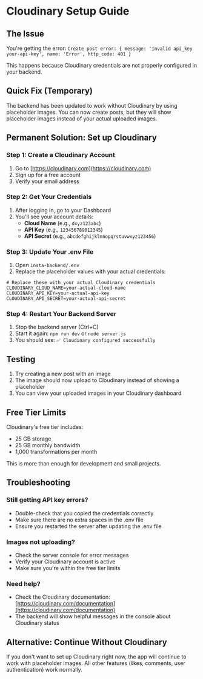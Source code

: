 # Cloudinary Setup Guide

## The Issue
You're getting the error: `Create post error: { message: 'Invalid api_key your-api-key', name: 'Error', http_code: 401 }`

This happens because Cloudinary credentials are not properly configured in your backend.

## Quick Fix (Temporary)
The backend has been updated to work without Cloudinary by using placeholder images. You can now create posts, but they will show placeholder images instead of your actual uploaded images.

## Permanent Solution: Set up Cloudinary

### Step 1: Create a Cloudinary Account
1. Go to [https://cloudinary.com](https://cloudinary.com)
2. Sign up for a free account
3. Verify your email address

### Step 2: Get Your Credentials
1. After logging in, go to your Dashboard
2. You'll see your account details:
   - **Cloud Name** (e.g., `dxyz123abc`)
   - **API Key** (e.g., `123456789012345`)
   - **API Secret** (e.g., `abcdefghijklmnopqrstuvwxyz123456`)

### Step 3: Update Your .env File
1. Open `insta-backend/.env`
2. Replace the placeholder values with your actual credentials:

```env
# Replace these with your actual Cloudinary credentials
CLOUDINARY_CLOUD_NAME=your-actual-cloud-name
CLOUDINARY_API_KEY=your-actual-api-key
CLOUDINARY_API_SECRET=your-actual-api-secret
```

### Step 4: Restart Your Backend Server
1. Stop the backend server (Ctrl+C)
2. Start it again: `npm run dev` or `node server.js`
3. You should see: `✅ Cloudinary configured successfully`

## Testing
1. Try creating a new post with an image
2. The image should now upload to Cloudinary instead of showing a placeholder
3. You can view your uploaded images in your Cloudinary dashboard

## Free Tier Limits
Cloudinary's free tier includes:
- 25 GB storage
- 25 GB monthly bandwidth
- 1,000 transformations per month

This is more than enough for development and small projects.

## Troubleshooting

### Still getting API key errors?
- Double-check that you copied the credentials correctly
- Make sure there are no extra spaces in the .env file
- Ensure you restarted the server after updating the .env file

### Images not uploading?
- Check the server console for error messages
- Verify your Cloudinary account is active
- Make sure you're within the free tier limits

### Need help?
- Check the Cloudinary documentation: [https://cloudinary.com/documentation](https://cloudinary.com/documentation)
- The backend will show helpful messages in the console about Cloudinary status

## Alternative: Continue Without Cloudinary
If you don't want to set up Cloudinary right now, the app will continue to work with placeholder images. All other features (likes, comments, user authentication) work normally.